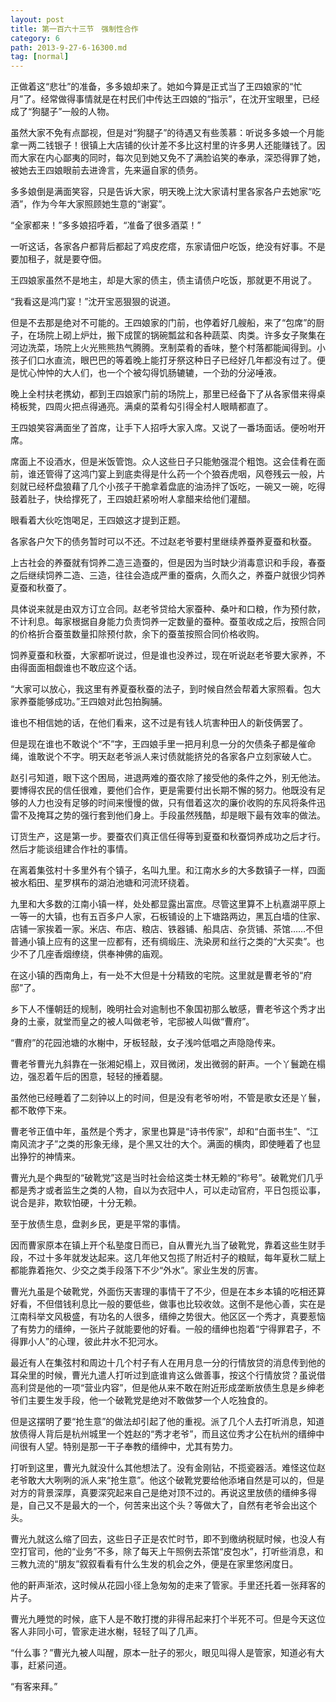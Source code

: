 ```yaml
---
layout: post
title: 第一百六十三节　强制性合作
category: 6
path: 2013-9-27-6-16300.md
tag: [normal]
---
```


正做着这“悲壮”的准备，多多娘却来了。她如今算是正式当了王四娘家的“忙月”了。经常做得事情就是在村民们中传达王四娘的“指示”，在沈开宝眼里，已经成了“狗腿子”一般的人物。

虽然大家不免有点鄙视，但是对“狗腿子”的待遇又有些羡慕：听说多多娘一个月能拿一两二钱银子！很镇上大店铺的伙计差不多比这村里的许多男人还能赚钱了。因而大家在内心鄙夷的同时，每次见到她又免不了满脸谄笑的奉承，深恐得罪了她，被她去王四娘眼前去进谗言，先来逼自家的债务。

多多娘倒是满面笑容，只是告诉大家，明天晚上沈大家请村里各家各户去她家“吃酒”，作为今年大家照顾她生意的“谢宴”。

“全家都来！”多多娘招呼着，“准备了很多酒菜！”

一听这话，各家各户都背后都起了鸡皮疙瘩，东家请佃户吃饭，绝没有好事。不是要加租子，就是要夺佃。

王四娘家虽然不是地主，却是大家的债主，债主请债户吃饭，那就更不用说了。

“我看这是鸿门宴！”沈开宝恶狠狠的说道。

但是不去那是绝对不可能的。王四娘家的门前，也停着好几艘船，来了“包席”的厨子，在场院上砌上炉灶，搬下成筐的锅碗瓢盆和各种蔬菜、肉类。许多女子聚集在河边洗菜，场院上火光熊熊热气腾腾。烹制菜肴的香味，整个村落都能闻得到。小孩子们口水直流，眼巴巴的等着晚上能打牙祭这种日子已经好几年都没有过了。便是忧心忡忡的大人们，也一个个被勾得饥肠辘辘，一个劲的分泌唾液。

晚上全村扶老携幼，都到王四娘家门前的场院上，那里已经备下了从各家借来得桌椅板凳，四周火把点得通亮。满桌的菜肴勾引得全村人眼睛都直了。

王四娘笑容满面坐了首席，让手下人招呼大家入席。又说了一番场面话。便吩咐开席。

席面上不设酒水，但是米饭管饱。众人这些日子只能勉强混个粗饱。这会佳肴在面前，谁还管得了这鸿门宴上到底卖得是什么药一个个狼吞虎咽，风卷残云一般，片刻就已经杯盘狼藉了几个小孩子干脆拿着盘底的油汤拌了饭吃，一碗又一碗，吃得鼓着肚子，快给撑死了，王四娘赶紧吩咐人拿醋来给他们灌醋。

眼看着大伙吃饱喝足，王四娘这才提到正题。

各家各户欠下的债务暂时可以不还。不过赵老爷要村里继续养蚕养夏蚕和秋蚕。

上古社会的养蚕就有饲养二造三造蚕的，但是因为当时缺少消毒意识和手段，春蚕之后继续饲养二造、三造，往往会造成严重的蚕病，久而久之，养蚕户就很少饲养夏蚕和秋蚕了。

具体说来就是由双方订立合同。赵老爷贷给大家蚕种、桑叶和口粮，作为预付款，不计利息。每家根据自身能力负责饲养一定数量的蚕种。蚕茧收成之后，按照合同的价格折合蚕茧数量扣除预付款，余下的蚕茧按照合同价格收购。

饲养夏蚕和秋蚕，大家都听说过，但是谁也没养过，现在听说赵老爷要大家养，不由得面面相觑谁也不敢应这个话。

“大家可以放心，我这里有养夏蚕秋蚕的法子，到时候自然会帮着大家照看。包大家养蚕能够成功。”王四娘对此包拍胸脯。

谁也不相信她的话，在他们看来，这不过是有钱人坑害种田人的新伎俩罢了。

但是现在谁也不敢说个“不”字，王四娘手里一把月利息一分的欠债条子都是催命绳，谁敢说个不字。明天赵老爷派人来讨债就能挤兑的各家各户立刻家破人亡。

赵引弓知道，眼下这个困局，进退两难的蚕农除了接受他的条件之外，别无他法。要博得农民的信任很难，要他们合作，更是需要付出长期不懈的努力。他既没有足够的人力也没有足够的时间来慢慢的做，只有借着这次的廉价收购的东风将条件迅雷不及掩耳之势的强行套到他们身上。手段虽然残酷，却是眼下最有效率的做法。

订货生产，这是第一步。要蚕农们真正信任得等到夏蚕和秋蚕饲养成功之后才行。然后才能谈组建合作社的事情。

在离着集弦村十多里外有个镇子，名叫九里。和江南水乡的大多数镇子一样，四面被水稻田、星罗棋布的湖泊池塘和河流环绕着。

九里和大多数的江南小镇一样，处处都显露出富庶。尽管这里算不上杭嘉湖平原上一等一的大镇，也有五百多户人家，石板铺设的上下塘路两边，黑瓦白墙的住家、店铺一家挨着一家。米店、布店、粮店、铁器铺、船具店、杂货铺、茶馆……不但普通小镇上应有的这里一应都有，还有绸缎庄、洗染房和丝行之类的“大买卖”。也少不了几座香烟缭绕，供奉神佛的庙观。

在这小镇的西南角上，有一处不大但是十分精致的宅院。这里就是曹老爷的“府邸”了。

乡下人不懂朝廷的规制，晚明社会对逾制也不象国初那么敏感，曹老爷这个秀才出身的土豪，就堂而皇之的被人叫做老爷，宅邸被人叫做“曹府”。

“曹府”的花园池塘的水榭中，牙板轻敲，女子浅吟低唱之声隐隐传来。

曹老爷曹光九斜靠在一张湘妃榻上，双目微闭，发出微弱的鼾声。一个丫鬟跪在榻边，强忍着午后的困意，轻轻的捶着腿。

虽然他已经睡着了二刻钟以上的时间，但是没有老爷吩咐，不管是歌女还是丫鬟，都不敢停下来。

曹老爷正值中年，虽然是个秀才，家里也算是“诗书传家”，却和“白面书生”、“江南风流才子”之类的形象无缘，是个黑又壮的大个。满面的横肉，即使睡着了也显出狰狞的神情来。

曹光九是个典型的“破靴党”这是当时社会给这类士林无赖的“称号”。破靴党们几乎都是秀才或者监生之类的人物，自以为衣冠中人，可以走动官府，平日包揽讼事，说合是非，欺软怕硬，十分无赖。

至于放债生息，盘剥乡民，更是平常的事情。

因而曹家原本在镇上开个私塾度日而已，自从曹光九当了破靴党，靠着这些生财手段，不过十多年就发达起来。这几年他又包揽了附近村子的粮赋，每年夏秋二赋上都能靠着拖欠、少交之类手段落下不少“外水”。家业生发的厉害。

曹光九虽是个破靴党，外面伤天害理的事情干了不少，但是在本乡本镇的吃相还算好看，不但借钱利息比一般的要低些，做事也比较收敛。这倒不是他心善，实在是江南科举文风极盛，有功名的人很多，缙绅之势很大。他区区一个秀才，真要惹恼了有势力的缙绅，一张片子就能要他的好看。一般的缙绅也抱着“宁得罪君子，不得罪小人”的心理，彼此井水不犯河水。

最近有人在集弦村和周边十几个村子有人在用月息一分的行情放贷的消息传到他的耳朵里的时候，曹光九遣人打听过到底谁肯这么做善事，按这个行情放贷？虽说借高利贷是他的一项“营业内容”，但是他从来不敢在附近形成垄断放债生息是乡绅老爷们主要生发手段，他一个破靴党是绝对不敢做梦一个人吃独食的。

但是这摆明了要“抢生意”的做法却引起了他的重视。派了几个人去打听消息，知道放债得人背后是杭州城里一个姓赵的“秀才老爷”，而且这位秀才公在杭州的缙绅中间很有人望。特别是那一干子奉教的缙绅中，尤其有势力。

打听到这里，曹光九就没什么其他想法了。没有金刚钻，不揽瓷器活。难怪这位赵老爷敢大大咧咧的派人来“抢生意”。他这个破靴党要给他添堵自然是可以的，但是对方的背景深厚，真要深究起来自己是绝对顶不过的。再说这里放债的缙绅多得是，自己又不是最大的一个，何苦来出这个头？等做大了，自然有老爷会出这个头。

曹光九就这么缩了回去，这些日子正是农忙时节，即不到缴纳税赋时候，也没人有空打官司，他的“业务”不多，除了每天上午照例去茶馆“皮包水”，打听些消息，和三教九流的“朋友”叙叙看看有什么生发的机会之外，便是在家里悠闲度日。

他的鼾声渐浓，这时候从花园小径上急匆匆的走来了管家。手里还托着一张拜客的片子。

曹光九睡觉的时候，底下人是不敢打搅的非得吊起来打个半死不可。但是今天这位客人非同小可，管家走进水榭，轻轻了叫了几声。

“什么事？”曹光九被人叫醒，原本一肚子的邪火，眼见叫得人是管家，知道必有大事，赶紧问道。

“有客来拜。”

